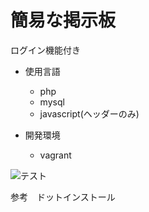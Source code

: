 # 簡易な掲示板  

ログイン機能付き  

- 使用言語  
   - php  
   - mysql  
   - javascript(ヘッダーのみ)  

- 開発環境  
   - vagrant  

![テスト](https://github.com/Masaaki61081/MyPortfolio/blob/master/screenshot/%E5%9B%B31.png)  

参考　ドットインストール  

